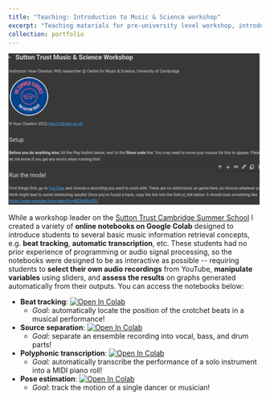 ```yaml
---
title: "Teaching: Introduction to Music & Science workshop"
excerpt: "Teaching materials for pre-university level workshop, introducing a variety of <b>music information retrieval concepts</b> in <b>no-code interactive environments</b><br><img src='/images/sutton-trust-teaching_img.png'>"
collection: portfolio
---
```


<img src='/images/sutton-trust-teaching_img.png'>

While a workshop leader on the [Sutton Trust Cambridge Summer School](https://summerschools.suttontrust.com/university-partners/university-of-cambridge/) I created a variety of **online notebooks on Google Colab** designed to introduce students to several basic music information retrieval concepts, e.g. **beat tracking**, **automatic transcription**, etc. These students had no prior experience of programming or audio signal processing, so the notebooks were designed to be as interactive as possible -- requiring students to **select their own audio recordings** from YouTube, **manipulate variables** using sliders, and **assess the results** on graphs generated automatically from their outputs. You can access the notebooks below:

- **Beat tracking**: <a target="_blank" href="https://colab.research.google.com/github/HuwCheston/2023-sutton-trust-teaching/blob/main/0.1-cheston-suttontrust-beattracking.ipynb"><img src="https://colab.research.google.com/assets/colab-badge.svg" alt="Open In Colab"/></a>
    - *Goal*: automatically locate the position of the crotchet beats in a musical performance!
- **Source separation**: <a target="_blank" href="https://colab.research.google.com/github/HuwCheston/2023-sutton-trust-teaching/blob/main/0.1-cheston-suttontrust-sourceseparation.ipynb"><img src="https://colab.research.google.com/assets/colab-badge.svg" alt="Open In Colab"/></a>
    - *Goal*: separate an ensemble recording into vocal, bass, and drum parts!
- **Polyphonic transcription**: <a target="_blank" href="https://colab.research.google.com/github/HuwCheston/2023-sutton-trust-teaching/blob/main/0.1-cheston-suttontrust-polyphonictranscription.ipynb"><img src="https://colab.research.google.com/assets/colab-badge.svg" alt="Open In Colab"/></a>
    - *Goal*: automatically transcribe the performance of a solo instrument into a MIDI piano roll!
- **Pose estimation**: <a target="_blank" href="https://colab.research.google.com/github/HuwCheston/2023-sutton-trust-teaching/blob/main/0.1-cheston-suttontrust-poseestimation.ipynb"><img src="https://colab.research.google.com/assets/colab-badge.svg" alt="Open In Colab"/></a>
    - *Goal*: track the motion of a single dancer or musician!